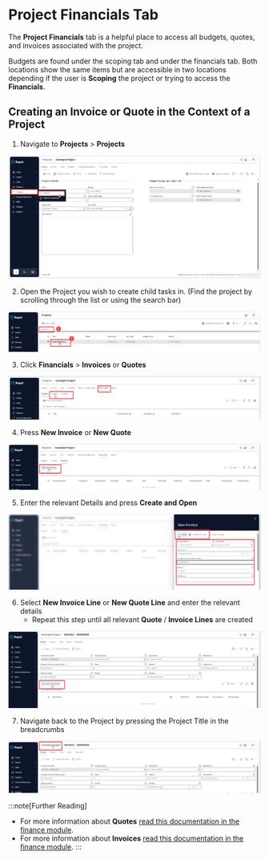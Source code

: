 # Project Financials Tab

The **Project Financials** tab is a helpful place to access all budgets, quotes, and invoices associated with the project.

Budgets are found under the scoping tab and under the financials tab. Both locations show the same items but are accessible in two locations depending if the user is **Scoping** the project or trying to access the **Financials**.

## Creating an Invoice or Quote in the Context of a Project

1. Navigate to **Projects** &gt; **Projects** 

![Side bar navigate to projects](<Side bar navigate to projects.png>)

2. Open the Project you wish to create child tasks in. (Find the project by scrolling through the list or using the search bar)  

![Open a project](<Open a project.png>)

3. Click **Financials** &gt; **Invoices** or **Quotes**  

![Navigate to the invoices or quotes tab](<Navigate to the invoices or quotes tab.png>)

4. Press **New Invoice** or **New Quote**  

![Create new invoice or quote item](<Create a new invoice or quote.png>)

5. Enter the relevant Details and press **Create and Open**  

![Fill out the create item form](<Fill out the create item form.png>)

6. Select **New Invoice Line** or **New Quote Line** and enter the relevant details
    - Repeat this step until all relevant **Quote** / **Invoice Lines** are created

![Create a new invoice or quote line](<Create a new invoice or quote line.png>)

7. Navigate back to the Project by pressing the Project Title in the breadcrumbs  

![Navigate back to the parent project](<Navigate back to the parent project.png>)

:::note[Further Reading]
- For more information about **Quotes** [read this documentation in the finance module](</docs/Rapid/2-Rapid Modules/4-Finance/1-Quotes/creating-editing-and-deleting-quotes/creating-editing-and-deleting-quotes.md>).
- For more information about **Invoices** [read this documentation in the finance module](</docs/Rapid/2-Rapid Modules/4-Finance/2-Invoices/Creating-editing-deleting-invoices/Creating-editing-deleting-invoices.md>).
:::